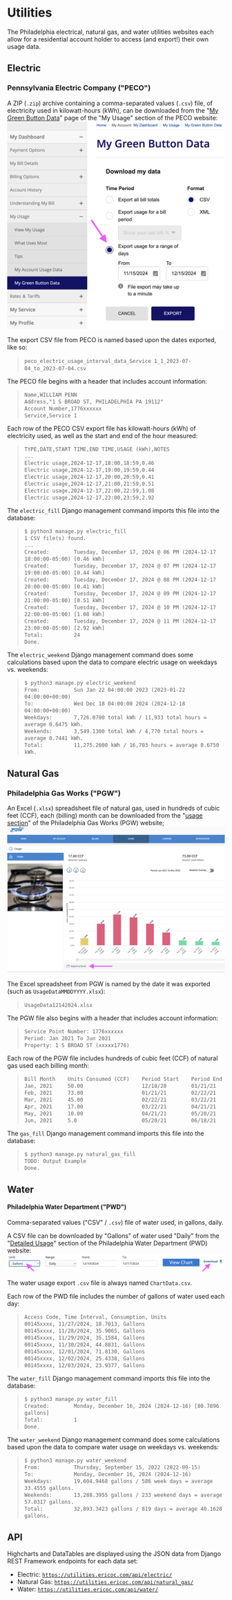 # Utilities

The Philadelphia electrical, natural gas, and water utilities websites each
allow for a residential account holder to access (and export!) their own usage
data.

## Electric
### Pennsylvania Electric Company ("PECO")
A ZIP (`.zip`) archive containing a comma-separated values (`.csv`) file, of
electricity used in kilowatt-hours (kWh), can be downloaded from the
"[My Green Button Data](https://secure.peco.com/MyAccount/MyBillUsage/Pages/Secure/GreenButtonConnectDownloadMyData.aspx)"
page of the "My Usage" section of the PECO website:
![Export Pennsylvania Electric Company Electric Usage Screenshot](apps/electric/export.png)

The export CSV file from PECO is named based upon the dates exported, like so:
> `peco_electric_usage_interval_data_Service 1_1_2023-07-04_to_2023-07-04.csv`

The PECO file begins with a header that includes account information:
> ```
> Name,WILLIAM PENN
> Address,"1 S BROAD ST, PHILADELPHIA PA 19112"
> Account Number,1776xxxxxx
> Service,Service 1
> ```

Each row of the PECO CSV export file has kilowatt-hours (kWh) of electricity
used, as well as the start and end of the hour measured:
> ```
> TYPE,DATE,START TIME,END TIME,USAGE (kWh),NOTES
> ...
> Electric usage,2024-12-17,18:00,18:59,0.46
> Electric usage,2024-12-17,19:00,19:59,0.44
> Electric usage,2024-12-17,20:00,20:59,0.41
> Electric usage,2024-12-17,21:00,21:59,0.51
> Electric usage,2024-12-17,22:00,22:59,1.08
> Electric usage,2024-12-17,23:00,23:59,2.92
> ```

The `electric_fill` Django management command imports this file into the database:
> ```
> $ python3 manage.py electric_fill
> 1 CSV file(s) found.
> ...
> Created:        Tuesday, December 17, 2024 @ 06 PM (2024-12-17 18:00:00-05:00) [0.46 kWh]
> Created:        Tuesday, December 17, 2024 @ 07 PM (2024-12-17 19:00:00-05:00) [0.44 kWh]
> Created:        Tuesday, December 17, 2024 @ 08 PM (2024-12-17 20:00:00-05:00) [0.41 kWh]
> Created:        Tuesday, December 17, 2024 @ 09 PM (2024-12-17 21:00:00-05:00) [0.51 kWh]
> Created:        Tuesday, December 17, 2024 @ 10 PM (2024-12-17 22:00:00-05:00) [1.08 kWh]
> Created:        Tuesday, December 17, 2024 @ 11 PM (2024-12-17 23:00:00-05:00) [2.92 kWh]
> Total:          24
> Done.
> ```

The `electric_weekend` Django management command does some calculations based
upon the data to compare electric usage on weekdays vs. weekends:
> ```
> $ python3 manage.py electric_weekend                                             
> From:           Sun Jan 22 04:00:00 2023 (2023-01-22 04:00:00+00:00)
> To:             Wed Dec 18 04:00:00 2024 (2024-12-18 04:00:00+00:00)
> Weekdays:       7,726.0700 total kWh / 11,933 total hours = average 0.6475 kWh.
> Weekends:       3,549.1300 total kWh / 4,770 total hours = average 0.7441 kWh.
> Total:          11,275.2000 kWh / 16,703 hours = average 0.6750 kWh.
> ```

## Natural Gas
### Philadelphia Gas Works ("PGW")
An Excel (`.xlsx`) spreadsheet file of natural gas, used in hundreds of cubic
feet (CCF), each (billing) month can be downloaded from the
"[usage section](https://myaccount.pgworks.com/portal/usages.aspx?type=GU)"
of the Philadelphia Gas Works (PGW) website;
![Export Philadelphia Gas Works Natural Gas Usage Screenshot](apps/natural_gas/export.png)

The Excel spreadsheet from PGW is named by the date it was exported
(such as `UsageDataMMDDYYYY.xlsx`):
> `UsageData12142024.xlsx`

The PGW file also begins with a header that includes account information:
> ```
> Service Point Number: 1776xxxxxx            
> Period: Jan 2021 To Jun 2021            
> Property: 1 S BROAD ST (xxxxx1776)
> ```

Each row of the PGW file includes hundreds of cubic feet (CCF) of natural gas
used each billing month:
> ```
> Bill Month    Units Consumed (CCF)    Period Start    Period End
> Jan, 2021     50.00                   12/18/20        01/21/21
> Feb, 2021     73.00                   01/21/21        02/22/21
> Mar, 2021     45.00                   02/22/21        03/22/21
> Apr, 2021     17.00                   03/22/21        04/21/21
> May, 2021     10.00                   04/21/21        05/20/21
> Jun, 2021     5.0                     05/20/21        06/18/21
> ```

The `gas_fill` Django management command imports this file into the database:
> ```
> $ python3 manage.py natural_gas_fill
> TODO: Output Example
> Done.
> ```

## Water
#### Philadelphia Water Department ("PWD")
Comma-separated values ("CSV" / `.csv`) file of water used, in gallons, daily.

A CSV file can be downloaded by "Gallons" of water used "Daily" from the
"[Detailed Usage](https://secure8.i-doxs.net/CityOfPhiladelphiaWRB/Secure/Usage.aspx)"
section of the Philadelphia Water Department (PWD) website:
![Export Philadelphia Water Department Detailed Usage Screenshot](apps/water/export.png)

The water usage export `.csv` file is always named `ChartData.csv`.

Each row of the PWD file includes the number of gallons of water used each day:
> ```
> Access Code, Time Interval, Consumption, Units
> 00145xxxx, 11/27/2024, 18.7013, Gallons
> 00145xxxx, 11/28/2024, 35.9065, Gallons
> 00145xxxx, 11/29/2024, 35.1584, Gallons
> 00145xxxx, 11/30/2024, 44.8831, Gallons
> 00145xxxx, 12/01/2024, 71.8130, Gallons
> 00145xxxx, 12/02/2024, 25.4338, Gallons
> 00145xxxx, 12/03/2024, 23.9377, Gallons
> ```

The `water_fill` Django management command imports this file into the database:
> ```
> $ python3 manage.py water_fill
> Created:        Monday, December 16, 2024 (2024-12-16) [80.7896 gallons]
> Total:          1
> Done.
> ```

The `water_weekend` Django management command does some calculations based
upon the data to compare water usage on weekdays vs. weekends:
> ```
> $ python3 manage.py water_weekend   
> From:           Thursday, September 15, 2022 (2022-09-15)
> To:             Monday, December 16, 2024 (2024-12-16)
> Weekdays:       19,604.9468 gallons / 586 week days = average 33.4555 gallons.
> Weekends:       13,288.3955 gallons / 233 weekend days = average 57.0317 gallons.
> Total:          32,893.3423 gallons / 819 days = average 40.1628 gallons.
> ```

## API
Highcharts and DataTables are displayed using the JSON data from Django REST
Framework endpoints for each data set:
- Electric: [`https://utilities.ericoc.com/api/electric/`](https://utilities.ericoc.com/api/electric/)
- Natural Gas: [`https://utilities.ericoc.com/api/natural_gas/`](https://utilities.ericoc.com/api/natural_gas/)
- Water: [`https://utilities.ericoc.com/api/water/`](https://utilities.ericoc.com/api/water/)
